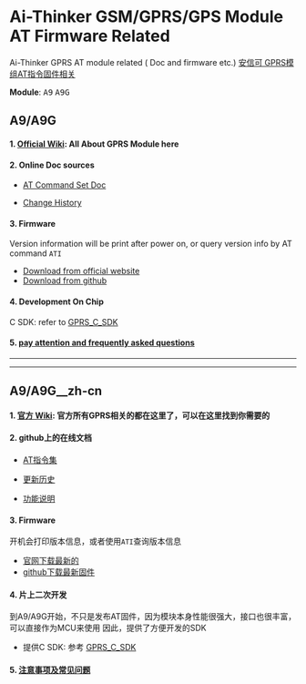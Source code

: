 Ai-Thinker GSM/GPRS/GPS Module AT Firmware Related
=========

Ai-Thinker GPRS AT module related ( Doc and firmware etc.)
[]()
[安信可 GPRS模组AT指令固件相关](#A9/A9G__zh-cn)

**Module**: <kbd>A9</kbd> <kbd>A9G</kbd>

## A9/A9G

#### 1. [Official Wiki](http://wiki.ai-thinker.com/gprs): All About GPRS Module here

#### 2. Online Doc sources

* [AT Command Set Doc](A9_A9G/doc/AT-Command-Set.md)

* [Change History](A9_A9G/doc/Change-History.md)



#### 3. Firmware

Version information will be print after power on, or query version info by AT command `ATI`

* [Download from official website](http://wiki.ai-thinker.com/gprs/firmware)
* [Download from github](https://github.com/Ai-Thinker-Open/GPRS-AT/releases)

#### 4. Development On Chip

C SDK: refer to [GPRS_C_SDK](https://github.com/Ai-Thinker-Open/GPRS_C_SDK)


#### 5. [pay attention and frequently asked questions](A9_A9G/doc/pay-attention.md)

--------------------------------------------
--------------------------------------------

## A9/A9G__zh-cn

#### 1. [官方 Wiki](http://wiki.ai-thinker.com/gprs): 官方所有GPRS相关的都在这里了，可以在这里找到你需要的

#### 2. github上的在线文档

* [AT指令集](A9_A9G/doc/AT-Command-Set.md)

* [更新历史](A9_A9G/doc/Change-History.md)

* [功能说明](A9_A9G/doc/功能说明.md)


#### 3. Firmware

开机会打印版本信息，或者使用`ATI`查询版本信息

* [官网下载最新的](http://wiki.ai-thinker.com/gprs/firmware)
* [github下载最新固件](https://github.com/Ai-Thinker-Open/GPRS-AT/releases)

#### 4. 片上二次开发

到A9/A9G开始，不只是发布AT固件，因为模块本身性能很强大，接口也很丰富，可以直接作为MCU来使用
因此，提供了方便开发的SDK

* 提供C SDK: 参考 [GPRS_C_SDK](https://github.com/Ai-Thinker-Open/GPRS_C_SDK)

#### 5. [注意事项及常见问题](A9_A9G/doc/pay-attention.md)